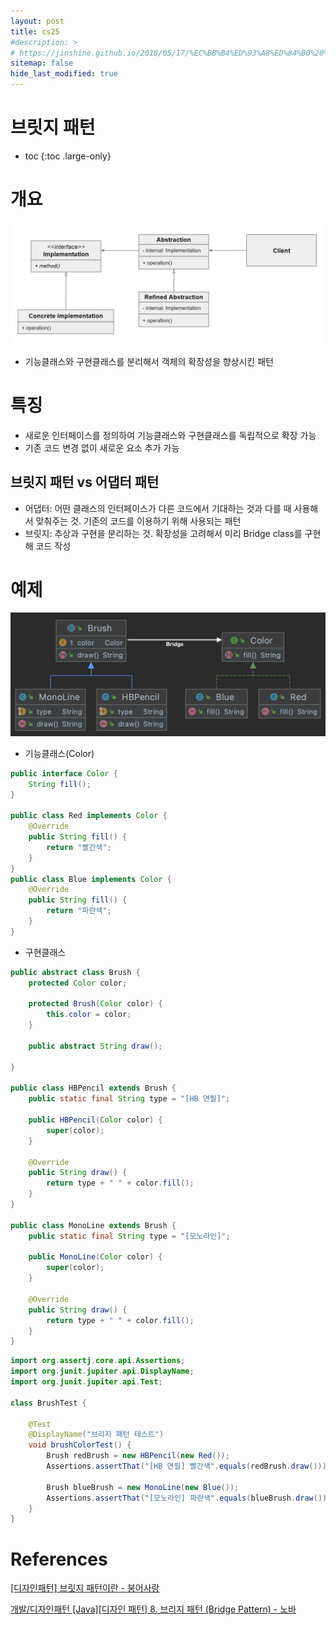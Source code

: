 ```yaml
---
layout: post
title: cs25
#description: >
# https://jinshine.github.io/2018/05/17/%EC%BB%B4%ED%93%A8%ED%84%B0%20%EA%B8%B0%EC%B4%88/%EB%A9%94%EB%AA%A8%EB%A6%AC%EA%B5%AC%EC%A1%B0/
sitemap: false
hide_last_modified: true
---
```

# 브릿지 패턴

* toc
{:toc .large-only}

# 개요

![](/assets/img/cs/bridge.png)

- 기능클래스와 구현클래스를 분리해서 객체의 확장성을 향상시킨 패턴

# 특징
- 새로운 인터페이스를 정의하여 기능클래스와 구현클래스를 독립적으로 확장 가능
- 기존 코드 변경 없이 새로운 요소 추가 가능

## 브릿지 패턴 vs 어댑터 패턴
- 어댑터: 어떤 클래스의 인터페이스가 다른 코드에서 기대하는 것과 다를 때 사용해서 맞춰주는 것. 기존의 코드를 이용하기 위해 사용되는 패턴
- 브릿지: 추상과 구현을 분리하는 것. 확장성을 고려해서 미리 Bridge class를 구현해 코드 작성

# 예제

![](/assets/img/cs/bridge2.png)

- 기능클래스(Color)

```JAVA
public interface Color {
    String fill();
}

public class Red implements Color {
    @Override
    public String fill() {
        return "빨간색";
    }
}
public class Blue implements Color {
    @Override
    public String fill() {
        return "파란색";
    }
}
```

- 구현클래스

```JAVA
public abstract class Brush {
    protected Color color;
 
    protected Brush(Color color) {
        this.color = color;
    }
 
    public abstract String draw();
 
}

public class HBPencil extends Brush {
    public static final String type = "[HB 연필]";
 
    public HBPencil(Color color) {
        super(color);
    }
 
    @Override
    public String draw() {
        return type + " " + color.fill();
    }
}

public class MonoLine extends Brush {
    public static final String type = "[모노라인]";
 
    public MonoLine(Color color) {
        super(color);
    }
 
    @Override
    public String draw() {
        return type + " " + color.fill();
    }
}
```

```JAVA
import org.assertj.core.api.Assertions;
import org.junit.jupiter.api.DisplayName;
import org.junit.jupiter.api.Test;
 
class BrushTest {
 
    @Test
    @DisplayName("브리지 패턴 테스트")
    void brushColorTest() {
        Brush redBrush = new HBPencil(new Red());
        Assertions.assertThat("[HB 연필] 빨간색".equals(redBrush.draw()));
 
        Brush blueBrush = new MonoLine(new Blue());
        Assertions.assertThat("[모노라인] 파란색".equals(blueBrush.draw()));
    }
}
```

# References

[[디자인패턴] 브릿지 패턴이란 - 붕어사랑](https://lucky516.tistory.com/197)

[개발/디자인패턴 [Java][디자인 패턴] 8. 브리지 패턴 (Bridge Pattern) - 노바](https://hirlawldo.tistory.com/169)